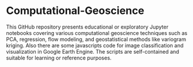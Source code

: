 # Computational-Geoscience

This GitHub repository presents educational or exploratory Jupyter notebooks covering various computational geoscience techniques such as PCA, regression, flow modeling, and geostatistical methods like variogram kriging. Also there are some javascripts code for image classification and visualization in Google Earth Engine. The scripts are self-contained and suitable for learning or reference purposes.
